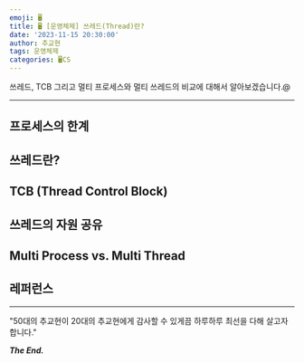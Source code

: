 ```yaml
---
emoji: 🖥️
title: 🖥️ [운영체제] 쓰레드(Thread)란?
date: '2023-11-15 20:30:00'
author: 추교현
tags: 운영체제
categories: 🖥️CS
---
```


쓰레드, TCB 그리고 멀티 프로세스와 멀티 쓰레드의 비교에 대해서 알아보겠습니다.@

---

## 프로세스의 한계

## 쓰레드란?

## TCB (Thread Control Block)

## 쓰레드의 자원 공유

## Multi Process vs. Multi Thread

## 레퍼런스

---

"50대의 추교현이 20대의 추교현에게 감사할 수 있게끔 하루하루 최선을 다해 살고자 합니다."

**_The End._**

